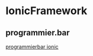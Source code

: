 # IonicFramework

## programmier.bar

[programmierbar ionic](https://open.spotify.com/embed-podcast/episode/1Ohf7tDbOmMmRUuSxYpyeD ':include :type=iframe width=100% height=400px')
